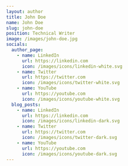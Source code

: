 ```yaml
---
layout: author
title: John Doe
name: John Doe
slug: john-doe
position: Technical Writer
image: /images/john-doe.jpg
socials:
  author_page:
    - name: LinkedIn
      url: https://linkedin.com
      icon: /images/icons/linkedin-white.svg
    - name: Twitter
      url: https://twitter.com
      icon: /images/icons/twitter-white.svg
    - name: YouTube
      url: https://youtube.com
      icon: /images/icons/youtube-white.svg
  blog_posts:
    - name: LinkedIn
      url: https://linkedin.com
      icon: /images/icons/linkedin-dark.svg
    - name: Twitter
      url: https://twitter.com
      icon: /images/icons/twitter-dark.svg
    - name: YouTube
      url: https://youtube.com
      icon: /images/icons/youtube-dark.svg
---
```

